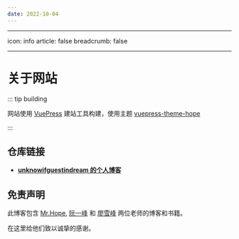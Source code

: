 ```yaml
---
date: 2022-10-04
---
```


---

icon: info
article: false
breadcrumb: false

---

# 关于网站

::: tip building

网站使用 [VuePress](https://v1.vuepress.vuejs.org/zh/guide/) 建站工具构建，使用主题 [vuepress-theme-hope](https://github.com/Mister-Hope/vuepress-theme-hope/)

:::

## 仓库链接

- [**unknowifguestindream 的个人博客**](https://github.com/unknowIfGuestInDream/unknowifguestindream.github.io)

## 免责声明

此博客包含 [Mr.Hope](https://mrhope.site/), [阮一峰](https://github.com/ruanyf) 和 [廖雪峰](https://weibo.com/liaoxuefeng) 两位老师的博客和书籍。

在这里给他们致以诚挚的感谢。
